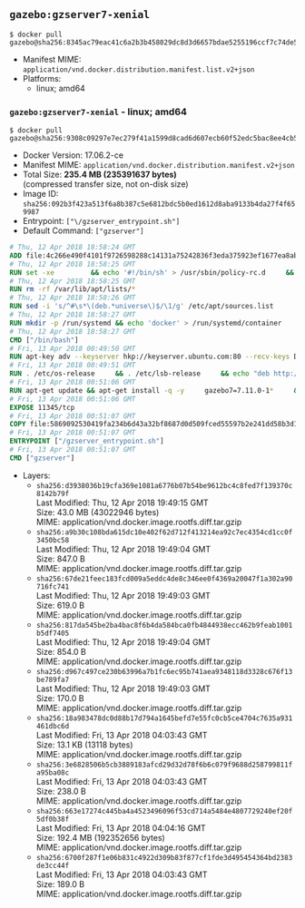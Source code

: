 ## `gazebo:gzserver7-xenial`

```console
$ docker pull gazebo@sha256:8345ac79eac41c6a2b3b458029dc8d3d6657bdae5255196ccf7c74de594530e0
```

-	Manifest MIME: `application/vnd.docker.distribution.manifest.list.v2+json`
-	Platforms:
	-	linux; amd64

### `gazebo:gzserver7-xenial` - linux; amd64

```console
$ docker pull gazebo@sha256:9308c09297e7ec279f41a1599d8cad6d607ecb60f52edc5bac8ee4cb5e8e64a3
```

-	Docker Version: 17.06.2-ce
-	Manifest MIME: `application/vnd.docker.distribution.manifest.v2+json`
-	Total Size: **235.4 MB (235391637 bytes)**  
	(compressed transfer size, not on-disk size)
-	Image ID: `sha256:092b3f423a513f6a8b387c5e6812bdc5b0ed1612d8aba9133b4da27f4f659987`
-	Entrypoint: `["\/gzserver_entrypoint.sh"]`
-	Default Command: `["gzserver"]`

```dockerfile
# Thu, 12 Apr 2018 18:58:24 GMT
ADD file:4c266e490f4101f9726598288c14131a75242836f3eda375923ef1677ea8ab8e in / 
# Thu, 12 Apr 2018 18:58:25 GMT
RUN set -xe 		&& echo '#!/bin/sh' > /usr/sbin/policy-rc.d 	&& echo 'exit 101' >> /usr/sbin/policy-rc.d 	&& chmod +x /usr/sbin/policy-rc.d 		&& dpkg-divert --local --rename --add /sbin/initctl 	&& cp -a /usr/sbin/policy-rc.d /sbin/initctl 	&& sed -i 's/^exit.*/exit 0/' /sbin/initctl 		&& echo 'force-unsafe-io' > /etc/dpkg/dpkg.cfg.d/docker-apt-speedup 		&& echo 'DPkg::Post-Invoke { "rm -f /var/cache/apt/archives/*.deb /var/cache/apt/archives/partial/*.deb /var/cache/apt/*.bin || true"; };' > /etc/apt/apt.conf.d/docker-clean 	&& echo 'APT::Update::Post-Invoke { "rm -f /var/cache/apt/archives/*.deb /var/cache/apt/archives/partial/*.deb /var/cache/apt/*.bin || true"; };' >> /etc/apt/apt.conf.d/docker-clean 	&& echo 'Dir::Cache::pkgcache ""; Dir::Cache::srcpkgcache "";' >> /etc/apt/apt.conf.d/docker-clean 		&& echo 'Acquire::Languages "none";' > /etc/apt/apt.conf.d/docker-no-languages 		&& echo 'Acquire::GzipIndexes "true"; Acquire::CompressionTypes::Order:: "gz";' > /etc/apt/apt.conf.d/docker-gzip-indexes 		&& echo 'Apt::AutoRemove::SuggestsImportant "false";' > /etc/apt/apt.conf.d/docker-autoremove-suggests
# Thu, 12 Apr 2018 18:58:25 GMT
RUN rm -rf /var/lib/apt/lists/*
# Thu, 12 Apr 2018 18:58:26 GMT
RUN sed -i 's/^#\s*\(deb.*universe\)$/\1/g' /etc/apt/sources.list
# Thu, 12 Apr 2018 18:58:27 GMT
RUN mkdir -p /run/systemd && echo 'docker' > /run/systemd/container
# Thu, 12 Apr 2018 18:58:27 GMT
CMD ["/bin/bash"]
# Fri, 13 Apr 2018 00:49:50 GMT
RUN apt-key adv --keyserver hkp://keyserver.ubuntu.com:80 --recv-keys D2486D2DD83DB69272AFE98867170598AF249743
# Fri, 13 Apr 2018 00:49:51 GMT
RUN . /etc/os-release     && . /etc/lsb-release     && echo "deb http://packages.osrfoundation.org/gazebo/$ID-stable $DISTRIB_CODENAME main" > /etc/apt/sources.list.d/gazebo-latest.list
# Fri, 13 Apr 2018 00:51:06 GMT
RUN apt-get update && apt-get install -q -y     gazebo7=7.11.0-1*     && rm -rf /var/lib/apt/lists/*
# Fri, 13 Apr 2018 00:51:06 GMT
EXPOSE 11345/tcp
# Fri, 13 Apr 2018 00:51:07 GMT
COPY file:5869092530419fa234b6d43a32bf8687d0d509fced55597b2e241dd58b3d1335 in / 
# Fri, 13 Apr 2018 00:51:07 GMT
ENTRYPOINT ["/gzserver_entrypoint.sh"]
# Fri, 13 Apr 2018 00:51:07 GMT
CMD ["gzserver"]
```

-	Layers:
	-	`sha256:d3938036b19cfa369e1081a6776b07b54be9612bc4c8fed7f139370c8142b79f`  
		Last Modified: Thu, 12 Apr 2018 19:49:15 GMT  
		Size: 43.0 MB (43022946 bytes)  
		MIME: application/vnd.docker.image.rootfs.diff.tar.gzip
	-	`sha256:a9b30c108bda615dc10e402f62d712f413214ea92c7ec4354cd1cc0f3450bc58`  
		Last Modified: Thu, 12 Apr 2018 19:49:04 GMT  
		Size: 847.0 B  
		MIME: application/vnd.docker.image.rootfs.diff.tar.gzip
	-	`sha256:67de21feec183fcd009a5eddc4de8c346ee0f4369a20047f1a302a90716fc741`  
		Last Modified: Thu, 12 Apr 2018 19:49:03 GMT  
		Size: 619.0 B  
		MIME: application/vnd.docker.image.rootfs.diff.tar.gzip
	-	`sha256:817da545be2ba4bac8f6b4da584bca0fb4844938ecc462b9feab1001b5df7405`  
		Last Modified: Thu, 12 Apr 2018 19:49:04 GMT  
		Size: 854.0 B  
		MIME: application/vnd.docker.image.rootfs.diff.tar.gzip
	-	`sha256:d967c497ce230b63996a7b1fc6ec95b741aea9348118d3328c676f13be789fa7`  
		Last Modified: Thu, 12 Apr 2018 19:49:03 GMT  
		Size: 170.0 B  
		MIME: application/vnd.docker.image.rootfs.diff.tar.gzip
	-	`sha256:18a983478dc0d88b17d794a1645befd7e55fc0cb5ce4704c7635a931461dbc6d`  
		Last Modified: Fri, 13 Apr 2018 04:03:43 GMT  
		Size: 13.1 KB (13118 bytes)  
		MIME: application/vnd.docker.image.rootfs.diff.tar.gzip
	-	`sha256:3e6828506b5cb3889183afcd29d32d78f6b6c079f9688d258799811fa95ba08c`  
		Last Modified: Fri, 13 Apr 2018 04:03:43 GMT  
		Size: 238.0 B  
		MIME: application/vnd.docker.image.rootfs.diff.tar.gzip
	-	`sha256:663e17274c445ba4a4523496096f53cd714a5484e4807729240ef20f5df0b38f`  
		Last Modified: Fri, 13 Apr 2018 04:04:16 GMT  
		Size: 192.4 MB (192352656 bytes)  
		MIME: application/vnd.docker.image.rootfs.diff.tar.gzip
	-	`sha256:6700f287f1e06b831c4922d309b83f877cf1fde3d495454364bd2383de3cc44f`  
		Last Modified: Fri, 13 Apr 2018 04:03:43 GMT  
		Size: 189.0 B  
		MIME: application/vnd.docker.image.rootfs.diff.tar.gzip
